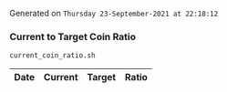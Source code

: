 Generated on `Thursday 23-September-2021 at 22:18:12`

### Current to Target Coin Ratio
`current_coin_ratio.sh`

Date|Current|Target|Ratio
---|---|---|---
